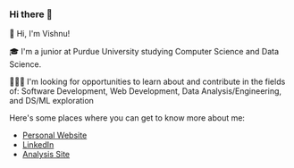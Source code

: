 ### Hi there 👋

👋 Hi, I'm Vishnu!

🎓 I'm a junior at Purdue University studying Computer Science and Data Science.

🧑🏾‍💻 I'm looking for opportunities to learn about and contribute in the fields of:
Software Development, Web Development, Data Analysis/Engineering, and DS/ML exploration

Here's some places where you can get to know more about me:
- [Personal Website](https://vibindi.github.io/)
- [LinkedIn](https://www.linkedin.com/in/vishnubindiganavile/)
- [Analysis Site](https://vibindi.github.io/analysis-site/index.html)
